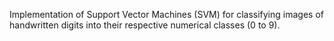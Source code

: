 Implementation of Support Vector Machines (SVM) for classifying images of handwritten digits into their respective numerical classes (0 to 9).
